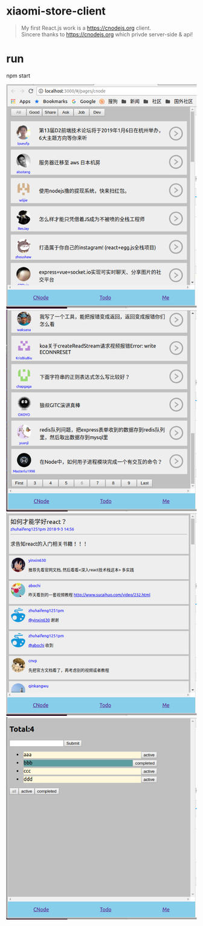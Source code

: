 # xiaomi-store-client

> My first React.js work is a https://cnodejs.org client. <br>
> Sincere thanks to https://cnodejs.org which privde server-side & api!

# run
npm start


![cnode topics][1]<br>
![cnode topics][2]<br>
![cnode topics][3]<br>
![cnode todo][4]<br>


[1]: https://raw.githubusercontent.com/maxyou/cnodejs-client/master/cnode-topics1.PNG
[2]: https://raw.githubusercontent.com/maxyou/cnodejs-client/master/cnode-topics2.PNG
[3]: https://raw.githubusercontent.com/maxyou/cnodejs-client/master/cnode-topics3.PNG
[4]: https://raw.githubusercontent.com/maxyou/cnodejs-client/master/cnode-todo.PNG

